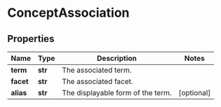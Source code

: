 # ConceptAssociation

## Properties
Name | Type | Description | Notes
------------ | ------------- | ------------- | -------------
**term** | **str** | The associated term. | 
**facet** | **str** | The associated facet. | 
**alias** | **str** | The displayable form of the term. | [optional] 



